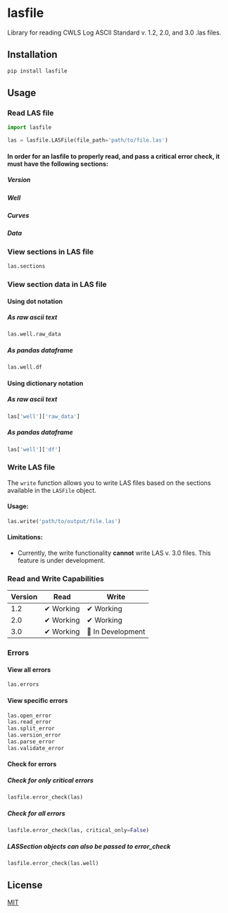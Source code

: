 # lasfile
 Library for reading CWLS Log ASCII Standard v. 1.2, 2.0, and 3.0 .las files.

## Installation
```bash
pip install lasfile
```

## Usage
### Read LAS file
```python
import lasfile

las = lasfile.LASFile(file_path='path/to/file.las')
```
#### In order for an lasfile to properly read, and pass a critical error check, it must have the following sections:
##### Version
##### Well
##### Curves
##### Data

### View sections in LAS file
```python
las.sections
```
### View section data in LAS file
#### Using dot notation
##### As raw ascii text
```python
las.well.raw_data
```
##### As pandas dataframe
```python
las.well.df
```
#### Using dictionary notation
##### As raw ascii text
```python
las['well']['raw_data']
```
##### As pandas dataframe
```python
las['well']['df']
```

### Write LAS file
The `write` function allows you to write LAS files based on the sections available in the `LASFile` object.

#### Usage:
```python
las.write('path/to/output/file.las')
```

#### Limitations:
- Currently, the write functionality **cannot** write LAS v. 3.0 files. This feature is under development.

### Read and Write Capabilities
| Version | Read       | Write         |
|---------|------------|---------------|
| 1.2     | ✔ Working  | ✔ Working     |
| 2.0     | ✔ Working  | ✔ Working     |
| 3.0     | ✔ Working  | 🚧 In Development |

### Errors
#### View all errors
```python
las.errors
```

#### View specific errors
```python
las.open_error
las.read_error
las.split_error
las.version_error
las.parse_error
las.validate_error
```

#### Check for errors
##### Check for only critical errors
```python
lasfile.error_check(las)
```
##### Check for all errors
```python
lasfile.error_check(las, critical_only=False)
```
##### LASSection objects can also be passed to error_check
```python
lasfile.error_check(las.well)
```


## License
[MIT](https://choosealicense.com/licenses/mit/)
```